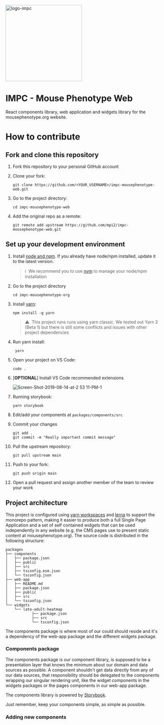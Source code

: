 <img alt="logo-impc" src="https://www.mousephenotype.org/wp-content/themes/impc/images/IMPC_logo.svg" width="250">

# IMPC - Mouse Phenotype Web

React components library, web application and widgets library for the mousephenotype.org website.

# How to contribute

## Fork and clone this repository

1. Fork this repository to your personal GitHub account
2. Clone your fork:

   ```
   git clone https://github.com/<YOUR_USERNAME>/impc-mousephenotype-web.git
   ```

3. Go to the project directory:
   ```
   cd impc-mousephenotype-web
   ```
4. Add the original repo as a remote:
   ```
   git remote add upstream https://github.com/mpi2/impc-mousephenotype-web.git
   ```

## Set up your development environment

1. Install [node and npm](https://nodejs.org/en/download/). If you already have node/npm installed, update it to the latest version.

   > :information_source:&nbsp;&nbsp;We recommend you to use [nvm](https://github.com/nvm-sh/nvm) to manage your node/npm installation

2. Go to the project directory
   ```
   cd impc-mousephenotype-org
   ```
3. Install [yarn](https://yarnpkg.com/getting-started/install):
   ```
   npm install -g yarn
   ```
   > :warning:&nbsp;&nbsp;This project runs runs using yarn classic. We tested out Yarn 2 (Beta 1) but there is still some conflicts and issues with other project dependencies
4. Run yarn install:

   ```
    yarn
   ```

5. Open your project on VS Code:

   ```
   code .
   ```

6. [**OPTIONAL**] Install VS Code recommended extensions

   ![Screen-Shot-2019-08-14-at-2 53 11-PM-1](https://user-images.githubusercontent.com/2343039/109700706-0a184c80-7b8a-11eb-8816-fa7850faa3f4.png)

7. Running storybook:
   ```
   yarn storybook
   ```
8. Edit/add your components at `packages/components/src`
9. Commit your changes
   ```
   git add .
   git commit -m "Really important commit message"
   ```
10. Pull the upstream repository:

    ```
    git pull upstream main
    ```

11. Push to your fork:
    ```
    git push origin main
    ```
12. Open a pull request and assign another member of the team to review your work

## Project architecture

This project is configured using [yarn workspaces](https://yarnpkg.com/features/workspaces) and [lerna](https://lerna.js.org/) to support the monorepo pattern, making it easier to produce both a full Single Page Application and a set of self contained widgets that can be used independently in any website (e.g. the CMS pages use to present static content at mousephenotype.org). The source code is distributed in the following structure:

```
packages
├── components
│   ├── package.json
│   ├── public
│   ├── src
│   ├── tsconfig.esm.json
│   └── tsconfig.json
├── web-app
│   ├── README.md
│   ├── package.json
│   ├── public
│   ├── src
│   └── tsconfig.json
└── widgets
    └── late-adult-heatmap
            ├── package.json
            ├── src
            └── tsconfig.json
```

The components package is where most of our could should reside and it's a dependency of the web-app package and the different widgets package.

### Components package

The components package is our component library, is supposed to be a presentation layer that knows the minimum about our domain and data sources as possible. A component shouldn't get data directly from any of our data sources, that responsibility should be delegated to the components wrapping our singular rendering unit, like the widget components in the widgets packages or the pages components in our web-app package.

The components library is powered by [Storybook](https://storybook.js.org/).

Just remember, keep your components simple, as simple as possible.

### Adding new components
